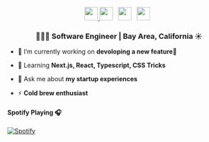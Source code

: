 
<p align='center'> 
<a href="https://linkedin.com/in/cagansevencan//"><img height="30" src="https://raw.githubusercontent.com/trinwin/trinwin/master/icons/linkedin.png?raw=true"> </a>
<a href="https://dev.to/cagansevencan"><img height="30" src="https://raw.githubusercontent.com/trinwin/trinwin/master/icons/devto.png"></a>&nbsp;&nbsp;
<a href="https://www.facebook.com/cagansevencan/"><img height="30" src="https://raw.githubusercontent.com/trinwin/trinwin/master/icons/facebook.png"></a>&nbsp;&nbsp;
<a href="https://medium.com/@cagan.sevencan"><img height="30" src="https://raw.githubusercontent.com/trinwin/trinwin/master/icons/medium.png?raw=true"></a>&nbsp;&nbsp;



<h3 align="center">👨🏻‍💻 Software Engineer | Bay Area, California ☀️</h3>


- 🔭 I’m currently working on **devoloping a new feature📱**

- 🌱 Learning **Next.js, React, Typescript, CSS Tricks**

- 💬 Ask me about **my startup experiences**

- ⚡ **Cold brew enthusiast**



#### Spotify Playing 🎧

[![Spotify](https://novatorem-cagan.vercel.app/api/spotify)](https://open.spotify.com/user/1299726247?si=tqvjmmC6SgGmwdfJNgCJwA)


